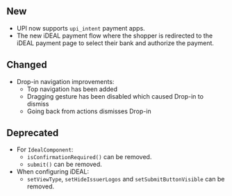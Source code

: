 [//]: # (This file will be used for the release notes on GitHub when publishing.)
[//]: # (Types of changes: `Breaking changes` `New` `Added` `Improved` `Changed` `Deprecated` `Removed` `Fixed`)
[//]: # (Example:)
[//]: # (## New)
[//]: # ( - New payment method)
[//]: # (## Changed)
[//]: # ( - DropIn service's package changed from `com.adyen.dropin` to `com.adyen.dropin.services`)
[//]: # (## Deprecated)
[//]: # ( - Configurations public constructor are deprecated, please use each Configuration's builder to make a Configuration object)

## New
- UPI now supports `upi_intent` payment apps.
- The new iDEAL payment flow where the shopper is redirected to the iDEAL payment page to select their bank and authorize the payment.

## Changed
- Drop-in navigation improvements:
  - Top navigation has been added
  - Dragging gesture has been disabled which caused Drop-in to dismiss
  - Going back from actions dismisses Drop-in

## Deprecated
- For `IdealComponent`:
  - `isConfirmationRequired()` can be removed.
  - `submit()` can be removed.
- When configuring iDEAL:
  - `setViewType`, `setHideIssuerLogos` and `setSubmitButtonVisible` can be removed.
